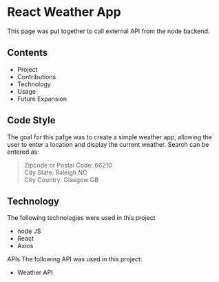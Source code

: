 # React Weather App

This page was put together to call external API from the node backend.

## Contents

- Project
- Contributions
- Technology
- Usage
- Future Expansion

## Code Style

The goal for this pafge was to create a simple weather app, allowing the user to enter a location and display the current weather. Search can be entered as:

> Zipcode or Postal Code: 66210  
> City State: Raleigh NC  
> City Country: Glasgow GB

## Technology

The following technologies were used in this project

- node JS
- React
- Axios

APIs
The following API was used in this project:

- Weather API
